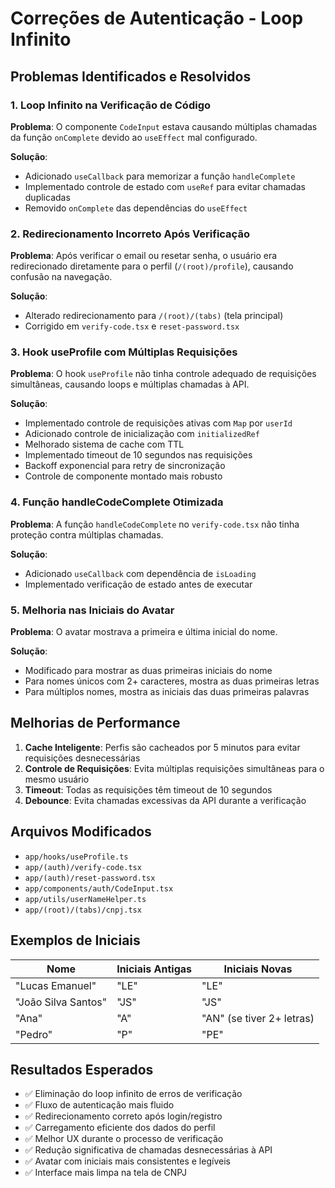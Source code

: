# Correções de Autenticação - Loop Infinito

## Problemas Identificados e Resolvidos

### 1. Loop Infinito na Verificação de Código

**Problema**: O componente `CodeInput` estava causando múltiplas chamadas da função `onComplete` devido ao `useEffect` mal configurado.

**Solução**:

- Adicionado `useCallback` para memorizar a função `handleComplete`
- Implementado controle de estado com `useRef` para evitar chamadas duplicadas
- Removido `onComplete` das dependências do `useEffect`

### 2. Redirecionamento Incorreto Após Verificação

**Problema**: Após verificar o email ou resetar senha, o usuário era redirecionado diretamente para o perfil (`/(root)/profile`), causando confusão na navegação.

**Solução**:

- Alterado redirecionamento para `/(root)/(tabs)` (tela principal)
- Corrigido em `verify-code.tsx` e `reset-password.tsx`

### 3. Hook useProfile com Múltiplas Requisições

**Problema**: O hook `useProfile` não tinha controle adequado de requisições simultâneas, causando loops e múltiplas chamadas à API.

**Solução**:

- Implementado controle de requisições ativas com `Map` por `userId`
- Adicionado controle de inicialização com `initializedRef`
- Melhorado sistema de cache com TTL
- Implementado timeout de 10 segundos nas requisições
- Backoff exponencial para retry de sincronização
- Controle de componente montado mais robusto

### 4. Função handleCodeComplete Otimizada

**Problema**: A função `handleCodeComplete` no `verify-code.tsx` não tinha proteção contra múltiplas chamadas.

**Solução**:

- Adicionado `useCallback` com dependência de `isLoading`
- Implementado verificação de estado antes de executar

### 5. Melhoria nas Iniciais do Avatar

**Problema**: O avatar mostrava a primeira e última inicial do nome.

**Solução**:

- Modificado para mostrar as duas primeiras iniciais do nome
- Para nomes únicos com 2+ caracteres, mostra as duas primeiras letras
- Para múltiplos nomes, mostra as iniciais das duas primeiras palavras

## Melhorias de Performance

1. **Cache Inteligente**: Perfis são cacheados por 5 minutos para evitar requisições desnecessárias
2. **Controle de Requisições**: Evita múltiplas requisições simultâneas para o mesmo usuário
3. **Timeout**: Todas as requisições têm timeout de 10 segundos
4. **Debounce**: Evita chamadas excessivas da API durante a verificação

## Arquivos Modificados

- `app/hooks/useProfile.ts`
- `app/(auth)/verify-code.tsx`
- `app/(auth)/reset-password.tsx`
- `app/components/auth/CodeInput.tsx`
- `app/utils/userNameHelper.ts`
- `app/(root)/(tabs)/cnpj.tsx`

## Exemplos de Iniciais

| Nome                | Iniciais Antigas | Iniciais Novas            |
| ------------------- | ---------------- | ------------------------- |
| "Lucas Emanuel"     | "LE"             | "LE"                      |
| "João Silva Santos" | "JS"             | "JS"                      |
| "Ana"               | "A"              | "AN" (se tiver 2+ letras) |
| "Pedro"             | "P"              | "PE"                      |

## Resultados Esperados

- ✅ Eliminação do loop infinito de erros de verificação
- ✅ Fluxo de autenticação mais fluido
- ✅ Redirecionamento correto após login/registro
- ✅ Carregamento eficiente dos dados do perfil
- ✅ Melhor UX durante o processo de verificação
- ✅ Redução significativa de chamadas desnecessárias à API
- ✅ Avatar com iniciais mais consistentes e legíveis
- ✅ Interface mais limpa na tela de CNPJ
